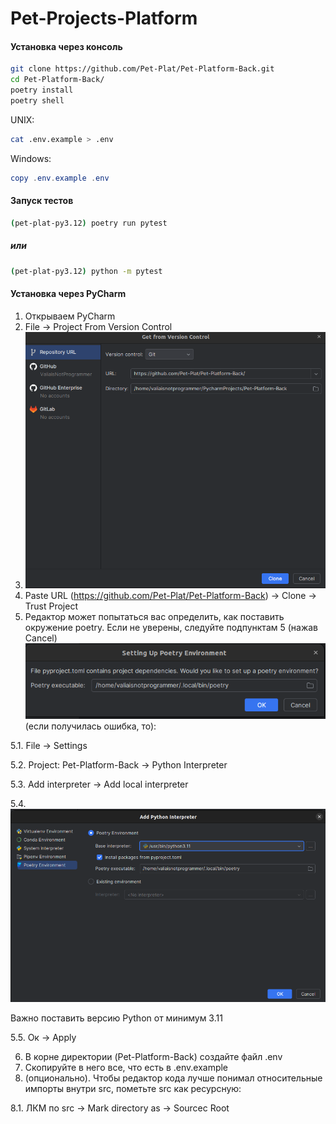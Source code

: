 # Pet-Projects-Platform

#### Установка через консоль
```bash
git clone https://github.com/Pet-Plat/Pet-Platform-Back.git
cd Pet-Platform-Back/
poetry install
poetry shell
```
UNIX:
```bash
cat .env.example > .env
```
Windows:
```powershell
copy .env.example .env
```

#### Запуск тестов
```bash
(pet-plat-py3.12) poetry run pytest
```
##### или
```bash
(pet-plat-py3.12) python -m pytest
```

#### Установка через PyCharm
1. Открываем PyCharm
2. File -> Project From Version Control
3. ![input_url](https://github.com/Pet-Plat/Pet-Platform-Back/blob/master/docs/setup/pycharm/input_url.png)
4. Paste URL (https://github.com/Pet-Plat/Pet-Platform-Back) -> Clone -> Trust Project
5. Редактор может попытаться вас определить, как поставить окружение poetry. Если не уверены, следуйте подпунктам 5 (нажав Cancel)
 ![setup_poetry_auto](https://github.com/Pet-Plat/Pet-Platform-Back/blob/master/docs/setup/pycharm/setup_poetry_auto.png) (если получилась ошибка, то):

5.1. File -> Settings

5.2. Project: Pet-Platform-Back -> Python Interpreter

5.3. Add interpreter -> Add local interpreter

5.4. ![add_poetry_interpreter](https://github.com/Pet-Plat/Pet-Platform-Back/blob/master/docs/setup/pycharm/add_poetry_interpreter.png)

Важно поставить версию Python от минимум 3.11

5.5. Ок -> Apply

6. В корне директории (Pet-Platform-Back) создайте файл .env
7. Скопируйте в него все, что есть в .env.example
8. (опционально). Чтобы редактор кода лучше понимал относительные импорты внутри src, пометьте src как ресурсную:

8.1. ЛКМ по src -> Mark directory as -> Sourcec Root

